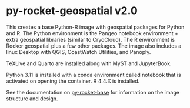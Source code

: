 # py-rocket-geospatial v2.0

This creates a base Python-R image with geospatial packages for Python and R. The Python environment is the Pangeo notebook environment + extra geospatial libraries (similar to CryoCloud). The R environment is Rocker geospatial plus a few other packages. The image also includes a linux Desktop with QGIS, CoastWatch Utilities, and Panoply.

TeXLive and Quarto are installed along with MyST and JupyterBook.

Python 3.11 is installed with a conda environment called notebook that is activated on opening the container. R 4.4.X is installed.

See the documentation on [py-rocket-base](https://nmfs-opensci.github.io/py-rocket-base/) for information on the image structure and design.